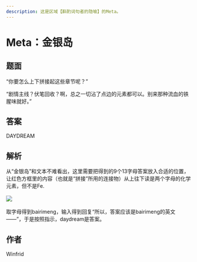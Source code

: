 ```yaml
---
description: 这是区域【斟酌词句者的隐喻】的Meta。
---
```


# Meta：金银岛

## 题面

“你要怎么上下拼接起这些章节呢？”

“剧情主线？伏笔回收？啊，总之一切沾了点边的元素都可以。别来那种流血的铁腥味就好。”

[//]: # (<figure><img src="../../../.gitbook/assets/image &#40;59&#41;.png" alt=""><figcaption></figcaption></figure>)

## 答案

DAYDREAM

## 解析

从“金银岛”和文本不难看出，这里需要把得到的9个13字母答案放入合适的位置，让红色方框里的内容（也就是“拼接”所用的连接物）从上往下读是两个字母的化学元素，但不是Fe.\
\
![](https://statics.pku1.miaomiaomiao.com.cn/static/files/79e9714886754d31a57117957f784522.png)\
\
取字母得到bairimeng，输入得到回复“所以，答案应该是bairimeng的英文——”，于是按照指示，daydream是答案。

## 作者

Winfrid

